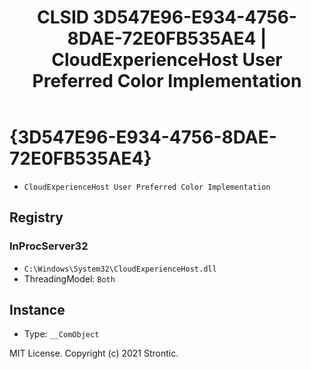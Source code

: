 ﻿---
title: "CLSID 3D547E96-E934-4756-8DAE-72E0FB535AE4 | CloudExperienceHost User Preferred Color Implementation"
excerpt: What is COM-Object CLSID 3D547E96-E934-4756-8DAE-72E0FB535AE4?
---

# {3D547E96-E934-4756-8DAE-72E0FB535AE4}

* `CloudExperienceHost User Preferred Color Implementation`

## Registry


### InProcServer32

* `C:\Windows\System32\CloudExperienceHost.dll`
* ThreadingModel: `Both`

## Instance

* Type: `__ComObject`

MIT License. Copyright (c) 2021 Strontic.


